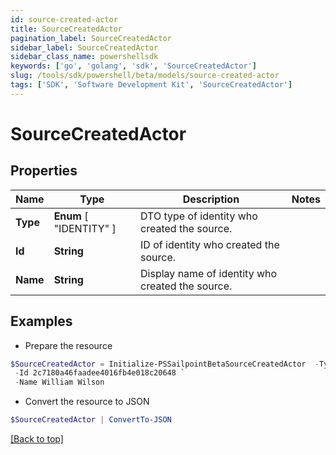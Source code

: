```yaml
---
id: source-created-actor
title: SourceCreatedActor
pagination_label: SourceCreatedActor
sidebar_label: SourceCreatedActor
sidebar_class_name: powershellsdk
keywords: ['go', 'golang', 'sdk', 'SourceCreatedActor'] 
slug: /tools/sdk/powershell/beta/models/source-created-actor
tags: ['SDK', 'Software Development Kit', 'SourceCreatedActor']
---
```



# SourceCreatedActor

## Properties

Name | Type | Description | Notes
------------ | ------------- | ------------- | -------------
**Type** |   **Enum** [  "IDENTITY" ] | DTO type of identity who created the source. | 
**Id** |  **String** | ID of identity who created the source. | 
**Name** |  **String** | Display name of identity who created the source. | 

## Examples

- Prepare the resource
```powershell
$SourceCreatedActor = Initialize-PSSailpointBetaSourceCreatedActor  -Type IDENTITY `
 -Id 2c7180a46faadee4016fb4e018c20648 `
 -Name William Wilson
```

- Convert the resource to JSON
```powershell
$SourceCreatedActor | ConvertTo-JSON
```


[[Back to top]](#) 

